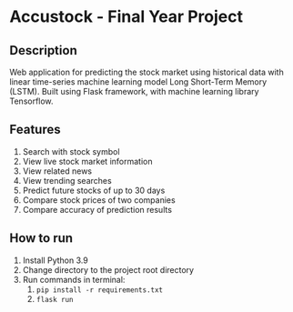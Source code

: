 # Accustock - Final Year Project


## Description

Web application for predicting the stock market using historical data with linear time-series machine learning model
Long Short-Term Memory (LSTM). Built using Flask framework, with machine learning library Tensorflow.


## Features

1. Search with stock symbol
2. View live stock market information
3. View related news
4. View trending searches
5. Predict future stocks of up to 30 days
6. Compare stock prices of two companies
7. Compare accuracy of prediction results


## How to run

1. Install Python 3.9
2. Change directory to the project root directory
3. Run commands in terminal:
   1. ```pip install -r requirements.txt```
   2. ```flask run```